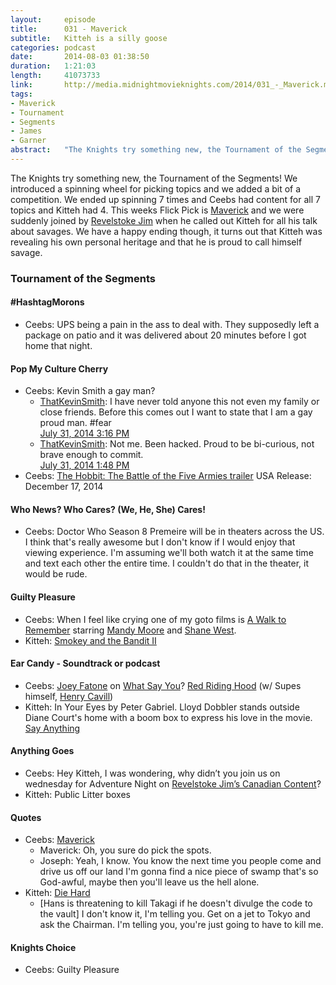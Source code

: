 ```yaml
---
layout:     episode
title:      031 - Maverick
subtitle:   Kitteh is a silly goose
categories: podcast
date:       2014-08-03 01:38:50
duration:   1:21:03
length:     41073733
link:       http://media.midnightmovieknights.com/2014/031_-_Maverick.m4a
tags:
- Maverick
- Tournament
- Segments
- James
- Garner
abstract:	"The Knights try something new, the Tournament of the Segments! We introduced a spinning wheel for picking topics and we added a bit of a competition. We ended up spinning 7 times and Ceebs had content for all 7 topics and Kitteh had 4. This weeks Flick Pick is Maverick and we were suddenly joined by Revelstoke Jim when he called out Kitteh for all his talk about savages. We have a happy ending though, it turns out that Kitteh was revealing his own personal heritage and that he is proud to call himself savage."
---
```

The Knights try something new, the Tournament of the Segments! We introduced a spinning wheel for picking topics and we added a bit of a competition. We ended up spinning 7 times and Ceebs had content for all 7 topics and Kitteh had 4. This weeks Flick Pick is [Maverick](http://www.imdb.com/title/tt0110478/) and we were suddenly joined by [Revelstoke Jim](https://twitter.com/RevJimCanCon) when he called out Kitteh for all his talk about savages. We have a happy ending though, it turns out that Kitteh was revealing his own personal heritage and that he is proud to call himself savage.

### Tournament of the Segments

#### #HashtagMorons
- Ceebs: UPS being a pain in the ass to deal with. They supposedly left a package on patio and it was delivered about 20 minutes before I got home that night.

#### Pop My Culture Cherry
- Ceebs: Kevin Smith a gay man?
  * [ThatKevinSmith](https://twitter.com/ThatKevinSmith): I have never told anyone this not even my family or close friends. Before this comes out I want to state that I am a gay proud man. #fear<br />[July 31, 2014 3:16 PM](https://twitter.com/thatkevinsmith/status/494969988491771906)
  * [ThatKevinSmith](https://twitter.com/ThatKevinSmith): Not me. Been hacked. Proud to be bi-curious, not brave enough to commit.<br />[July 31, 2014 1:48 PM](https://twitter.com/thatkevinsmith/status/494947638589288448)
- Ceebs: [The Hobbit: The Battle of the Five Armies trailer](https://www.youtube.com/watch?v=rgNNb8bm_b8) USA Release: December 17, 2014

#### Who News? Who Cares? (We, He, She) Cares!
- Ceebs: Doctor Who Season 8 Premeire will be in theaters across the US. I think that's really awesome but I don't know if I would enjoy that viewing experience. I'm assuming we'll both watch it at the same time and text each other the entire time. I couldn't do that in the theater, it would be rude.

#### Guilty Pleasure
- Ceebs: When I feel like crying one of my goto films is [A Walk to Remember](http://www.imdb.com/title/tt0281358/) starring [Mandy Moore](http://www.imdb.com/name/nm0601553/) and [Shane West](http://www.imdb.com/name/nm0922342/).
- Kitteh: [Smokey and the Bandit II](http://www.imdb.com/title/tt0081529/)

#### Ear Candy - Soundtrack or podcast
- Ceebs: [Joey Fatone](http://www.imdb.com/name/nm0004909/) on [What Say You](http://www.whatsayyoupodcast.com/)? [Red Riding Hood](http://www.imdb.com/title/tt0385988/) (w/ Supes himself, [Henry Cavill](http://www.imdb.com/name/nm0147147/))
- Kitteh: In Your Eyes by Peter Gabriel. Lloyd Dobbler stands outside Diane Court's home with a boom box to express his love in the movie. [Say Anything](http://www.imdb.com/title/tt0098258/)

#### Anything Goes
- Ceebs: Hey Kitteh, I was wondering, why didn’t you join us on wednesday for Adventure Night on [Revelstoke Jim’s Canadian Content](http://gabnet.net)?
- Kitteh: Public Litter boxes

#### Quotes
- Ceebs: [Maverick](http://www.imdb.com/title/tt0110478/quotes?item=qt0208056)
	* Maverick: Oh, you sure do pick the spots.
	* Joseph: Yeah, I know. You know the next time you people come and drive us off our land I'm gonna find a nice piece of swamp that's so God-awful, maybe then you'll leave us the hell alone.
- Kitteh: [Die Hard](http://www.imdb.com/title/tt0095016/quotes?item=qt0466620)
	* [Hans is threatening to kill Takagi if he doesn't divulge the code to the vault] I don't know it, I'm telling you. Get on a jet to Tokyo and ask the Chairman. I'm telling you, you're just going to have to kill me.

#### Knights Choice
- Ceebs: Guilty Pleasure
